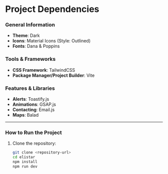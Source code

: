 # Project Dependencies

### General Information

- **Theme**: Dark
- **Icons**: Material Icons (Style: Outlined)
- **Fonts**: Dana & Poppins

### Tools & Frameworks

- **CSS Framework**: TailwindCSS
- **Package Manager/Project Builder**: Vite

### Features & Libraries

- **Alerts**: Toastify.js
- **Animations**: GSAP.js
- **Contacting**: Email.js
- **Maps**: Balad

---

### How to Run the Project

1. Clone the repository:
   ```bash
   git clone <repository-url>
   cd elistar
   npm install
   npm run dev

   ```
